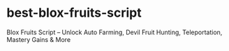 # best-blox-fruits-script
Blox Fruits Script – Unlock Auto Farming, Devil Fruit Hunting, Teleportation, Mastery Gains &amp; More
